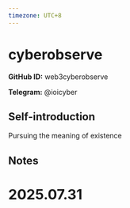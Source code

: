 ```yaml
---
timezone: UTC+8
---
```


# cyberobserve

**GitHub ID:** web3cyberobserve

**Telegram:** @ioicyber

## Self-introduction

Pursuing the meaning of existence

## Notes

<!-- Content_START -->

# 2025.07.31


<!-- Content_END -->
